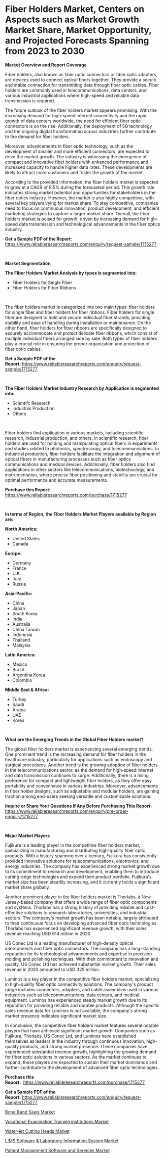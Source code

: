 <p><h1>Fiber Holders Market, Centers on Aspects such as Market Growth Market Share, Market Opportunity, and Projected Forecasts Spanning from 2023 to 2030</h1></p><p><strong>Market Overview and Report Coverage</strong></p>
<p><p>Fiber holders, also known as fiber optic connectors or fiber optic adapters, are devices used to connect optical fibers together. They provide a secure and stable connection for transmitting data through fiber optic cables. Fiber holders are commonly used in telecommunications, data centers, and various industrial applications where high-speed and reliable data transmission is required.</p><p>The future outlook of the fiber holders market appears promising. With the increasing demand for high-speed internet connectivity and the rapid growth of data centers worldwide, the need for efficient fiber optic connectors is on the rise. Additionally, the deployment of 5G technology and the ongoing digital transformation across industries further contribute to the demand for fiber holders.</p><p>Moreover, advancements in fiber optic technology, such as the development of smaller and more efficient connectors, are expected to drive the market growth. The industry is witnessing the emergence of compact and innovative fiber holders with enhanced performance and increased capacity to handle higher data rates. These developments are likely to attract more customers and foster the growth of the market.</p><p>According to the provided information, the fiber holders market is expected to grow at a CAGR of 8.5% during the forecasted period. This growth rate indicates strong market potential and opportunities for stakeholders in the fiber optics industry. However, the market is also highly competitive, with several key players vying for market share. To stay competitive, companies need to focus on continuous innovation, product development, and efficient marketing strategies to capture a larger market share. Overall, the fiber holders market is poised for growth, driven by increasing demand for high-speed data transmission and technological advancements in the fiber optics industry.</p></p>
<p><strong>Get a Sample PDF of the Report:</strong> <a href="https://www.reliableresearchreports.com/enquiry/request-sample/1715277">https://www.reliableresearchreports.com/enquiry/request-sample/1715277</a></p>
<p>&nbsp;</p>
<p><strong>Market Segmentation</strong></p>
<p><strong>The Fiber Holders Market Analysis by types is segmented into:</strong></p>
<p><ul><li>Fiber Holders for Single Fiber</li><li>Fiber Holders for Fiber Ribbons</li></ul></p>
<p>&nbsp;</p>
<p><p>The fiber holders market is categorized into two main types: fiber holders for single fiber and fiber holders for fiber ribbons. Fiber holders for single fiber are designed to hold and secure individual fiber strands, providing stability and ease of handling during installation or maintenance. On the other hand, fiber holders for fiber ribbons are specifically designed to securely accommodate and protect delicate fiber ribbons, which consist of multiple individual fibers arranged side by side. Both types of fiber holders play a crucial role in ensuring the proper organization and protection of fiber optic cables.</p></p>
<p><strong>Get a Sample PDF of the Report:</strong>&nbsp;<a href="https://www.reliableresearchreports.com/enquiry/request-sample/1715277">https://www.reliableresearchreports.com/enquiry/request-sample/1715277</a></p>
<p>&nbsp;</p>
<p><strong>The Fiber Holders Market Industry Research by Application is segmented into:</strong></p>
<p><ul><li>Scientifc Research</li><li>Industrial Production</li><li>Others</li></ul></p>
<p>&nbsp;</p>
<p><p>Fiber holders find application in various markets, including scientific research, industrial production, and others. In scientific research, fiber holders are used for holding and manipulating optical fibers in experiments and studies related to photonics, spectroscopy, and telecommunications. In industrial production, fiber holders facilitate the integration and alignment of optical fibers in manufacturing processes such as fiber optics communications and medical devices. Additionally, fiber holders also find applications in other sectors like telecommunications, biotechnology, and instrumentation, where precise fiber positioning and stability are crucial for optimal performance and accurate measurements.</p></p>
<p><strong>Purchase this Report:</strong>&nbsp; <a href="https://www.reliableresearchreports.com/purchase/1715277">https://www.reliableresearchreports.com/purchase/1715277</a></p>
<p>&nbsp;</p>
<p><strong>In terms of Region, the Fiber Holders Market Players available by Region are:</strong></p>
<p>
    <p> <strong> North America: </strong>
        <ul>
            <li>United States</li>
            <li>Canada</li>
        </ul>
        </p> 
    <p> <strong> Europe: </strong>
        <ul>
            <li>Germany</li>
            <li>France</li>
            <li>U.K.</li>
            <li>Italy</li>
            <li>Russia</li>
        </ul>
        </p> 
    <p> <strong> Asia-Pacific: </strong>
        <ul>
            <li>China</li>
            <li>Japan</li>
            <li>South Korea</li>
            <li>India</li>
            <li>Australia</li>
            <li>China Taiwan</li>
            <li>Indonesia</li>
            <li>Thailand</li>
            <li>Malaysia</li>
        </ul>
        </p> 
    <p> <strong> Latin America: </strong>
        <ul>
            <li>Mexico</li>
            <li>Brazil</li>
            <li>Argentina Korea</li>
            <li>Colombia</li>
        </ul>
        </p> 
    <p> <strong> Middle East & Africa: </strong>
        <ul>
            <li>Turkey</li>
            <li>Saudi</li>
            <li>Arabia</li>
            <li>UAE</li>
            <li>Korea</li>
        </ul>
    </p>
    </p>
<p>&nbsp;</p>
<p><strong>What are the Emerging Trends in the Global Fiber Holders market?</strong></p>
<p><p>The global fiber holders market is experiencing several emerging trends. One prominent trend is the increasing demand for fiber holders in the healthcare industry, particularly for applications such as endoscopy and surgical procedures. Another trend is the growing adoption of fiber holders in the telecommunications sector, as the demand for high-speed internet and data transmission continues to surge. Additionally, there is a rising preference for compact and lightweight fiber holders, as they offer easy portability and convenience in various industries. Moreover, advancements in fiber holder designs, such as adjustable and modular holders, are gaining traction among end-users seeking versatile and customizable solutions.</p></p>
<p><strong>Inquire or Share Your Questions If Any Before Purchasing This Report</strong>- <a href="https://www.reliableresearchreports.com/enquiry/pre-order-enquiry/1715277">https://www.reliableresearchreports.com/enquiry/pre-order-enquiry/1715277</a></p>
<p>&nbsp;</p>
<p><strong>Major Market Players</strong></p>
<p><p>Fujikura is a leading player in the competitive fiber holders market, specializing in manufacturing and distributing high-quality fiber optic products. With a history spanning over a century, Fujikura has consistently provided innovative solutions for telecommunications, electronics, and energy industries. The company has experienced strong market growth due to its commitment to research and development, enabling them to introduce cutting-edge technologies and expand their product portfolio. Fujikura's market size has been steadily increasing, and it currently holds a significant market share globally.</p><p>Another prominent player in the fiber holders market is Thorlabs, a New Jersey-based company that offers a wide range of fiber optic components and systems. Thorlabs has a strong history of providing reliable and cost-effective solutions to research laboratories, universities, and industrial sectors. The company's market growth has been notable, largely attributed to their continuous focus on developing advanced fiber optic technologies. Thorlabs has experienced significant revenue growth, with their sales revenue reaching USD 614 million in 2020.</p><p>US Conec Ltd is a leading manufacturer of high-density optical interconnects and fiber optic connectors. The company has a long-standing reputation for its technological advancements and expertise in precision molding and polishing techniques. With their commitment to innovation and quality, US Conec Ltd has achieved substantial market growth. Their sales revenue in 2020 amounted to USD 325 million.</p><p>Luminos is a key player in the competitive fiber holders market, specializing in high-quality fiber optic connectivity solutions. The company's product range includes connectors, adapters, and cable assemblies used in various industries such as telecommunications, data centers, and medical equipment. Luminos has experienced steady market growth due to its reputation for providing reliable and durable products. Although the specific sales revenue data for Luminos is not available, the company's strong market presence indicates significant market size.</p><p>In conclusion, the competitive fiber holders market features several notable players that have achieved significant market growth. Companies such as Fujikura, Thorlabs, US Conec Ltd, and Luminos have established themselves as leaders in the industry through continuous innovation, high-quality products, and strong market presence. These companies have experienced substantial revenue growth, highlighting the growing demand for fiber optic solutions in various sectors. As the market continues to expand, these players are expected to sustain their market dominance and further contribute to the development of advanced fiber optic technologies.</p></p>
<p><strong>Purchase this Report:</strong>&nbsp;&nbsp;<a href="https://www.reliableresearchreports.com/purchase/1715277">https://www.reliableresearchreports.com/purchase/1715277</a></p>
<p></p>
<p><strong>Get a Sample PDF of the Report:</strong>&nbsp;<a href="https://www.reliableresearchreports.com/enquiry/request-sample/1715277">https://www.reliableresearchreports.com/enquiry/request-sample/1715277</a></p>
<p><p><a href="https://medium.com/@adibooy632501/bone-band-saws-market-size-cagr-trends-2024-2030-0acf046cff07">Bone Band Saws Market</a></p><p><a href="https://medium.com/@nilltanay7548659/vocational-examination-training-institutions-market-competitive-analysis-market-trends-and-a6c74a3f96e5">Vocational Examination Training institutions Market</a></p><p><a href="https://medium.com/@fitanstorm7845/decoding-water-jet-cutting-heads-market-metrics-market-share-trends-and-growth-patterns-8398f0966120">Water-jet Cutting Heads Market</a></p><p><a href="https://medium.com/@rfadda741254/lims-software-laboratory-information-system-market-comprehensive-assessment-by-type-4b5d018d325c">LIMS Software & Laboratory Information System Market</a></p><p><a href="https://medium.com/@azadyoi012547/patient-management-software-and-services-market-size-cagr-trends-2024-2030-10f5222ba5d5">Patient Management Software and Services Market</a></p></p>